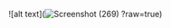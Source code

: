 ![alt text](![Screenshot (269)](https://github.com/user-attachments/assets/baa509dc-00f8-452a-8352-3a45a43a2cb5)
?raw=true)
